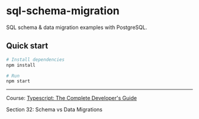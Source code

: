 # sql-schema-migration

SQL schema & data migration examples with PostgreSQL.

## Quick start

```zsh
# Install dependencies
npm install

# Run
npm start
```

---

Course:
[Typescript: The Complete Developer's Guide](https://www.udemy.com/course/typescript-the-complete-developers-guide/)

Section 32: Schema vs Data Migrations
